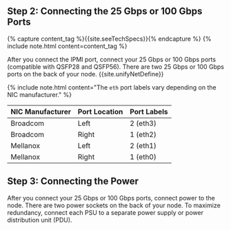 ## Step 2: Connecting the 25 Gbps or 100 Gbps Ports
{% capture content_tag %}{{site.seeTechSpecs}}{% endcapture %}
{% include note.html content=content_tag %}

After you connect the IPMI port, connect your 25 Gbps or 100 Gbps ports (compatible with QSFP28 and QSFP56). There are two 25 Gbps or 100 Gbps ports on the back of your node. {{site.unifyNetDefine}}

{% include note.html content="The `eth` port labels vary depending on the NIC manufacturer." %}

| NIC Manufacturer | Port Location | Port Labels |
| ---------------- | ------------- | ----------- |
| Broadcom         | Left          | 2 (eth3)    |
| Broadcom         | Right         | 1 (eth2)    |
| Mellanox         | Left          | 2 (eth1)    |
| Mellanox         | Right         | 1 (eth0)    |


## Step 3: Connecting the Power
After you connect your 25 Gbps or 100 Gbps ports, connect power to the node. There are two power sockets on the back of your node. To maximize redundancy, connect each PSU to a separate power supply or power distribution unit (PDU).
